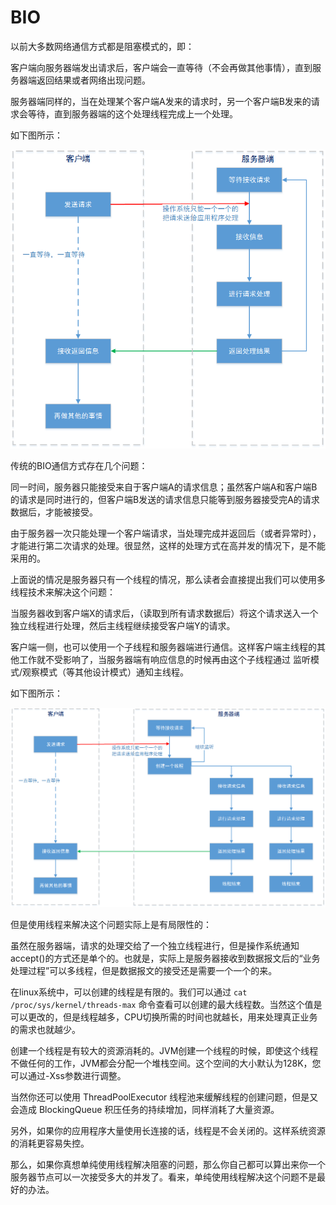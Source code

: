 # BIO

以前大多数网络通信方式都是阻塞模式的，即：

客户端向服务器端发出请求后，客户端会一直等待（不会再做其他事情），直到服务器端返回结果或者网络出现问题。

服务器端同样的，当在处理某个客户端A发来的请求时，另一个客户端B发来的请求会等待，直到服务器端的这个处理线程完成上一个处理。

如下图所示：

![](images/01-01.jpg)

传统的BIO通信方式存在几个问题：

同一时间，服务器只能接受来自于客户端A的请求信息；虽然客户端A和客户端B的请求是同时进行的，但客户端B发送的请求信息只能等到服务器接受完A的请求数据后，才能被接受。

由于服务器一次只能处理一个客户端请求，当处理完成并返回后（或者异常时），才能进行第二次请求的处理。很显然，这样的处理方式在高并发的情况下，是不能采用的。

上面说的情况是服务器只有一个线程的情况，那么读者会直接提出我们可以使用多线程技术来解决这个问题：

当服务器收到客户端X的请求后，（读取到所有请求数据后）将这个请求送入一个独立线程进行处理，然后主线程继续接受客户端Y的请求。

客户端一侧，也可以使用一个子线程和服务器端进行通信。这样客户端主线程的其他工作就不受影响了，当服务器端有响应信息的时候再由这个子线程通过 监听模式/观察模式（等其他设计模式）通知主线程。

如下图所示：

![](images/01-02.jpg)

但是使用线程来解决这个问题实际上是有局限性的：

虽然在服务器端，请求的处理交给了一个独立线程进行，但是操作系统通知accept()的方式还是单个的。也就是，实际上是服务器接收到数据报文后的“业务处理过程”可以多线程，但是数据报文的接受还是需要一个一个的来。

在linux系统中，可以创建的线程是有限的。我们可以通过 `cat /proc/sys/kernel/threads-max` 命令查看可以创建的最大线程数。当然这个值是可以更改的，但是线程越多，CPU切换所需的时间也就越长，用来处理真正业务的需求也就越少。

创建一个线程是有较大的资源消耗的。JVM创建一个线程的时候，即使这个线程不做任何的工作，JVM都会分配一个堆栈空间。这个空间的大小默认为128K，您可以通过-Xss参数进行调整。

当然你还可以使用 ThreadPoolExecutor 线程池来缓解线程的创建问题，但是又会造成 BlockingQueue 积压任务的持续增加，同样消耗了大量资源。

另外，如果你的应用程序大量使用长连接的话，线程是不会关闭的。这样系统资源的消耗更容易失控。

那么，如果你真想单纯使用线程解决阻塞的问题，那么你自己都可以算出来你一个服务器节点可以一次接受多大的并发了。看来，单纯使用线程解决这个问题不是最好的办法。



